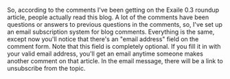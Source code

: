 <!-- :metadata:

title: People actually read this blog?
tags: Random
publishedAt: 2008-09-22T20:33:34-07:00
summary:

So, according to the comments I've been getting on the Exaile 0.3 roundup
article, people actually read this blog.

-->

So, according to the comments I've been getting on the Exaile 0.3 roundup
article, people actually read this blog.  A lot of the comments have been
questions or answers to previous questions in the comments, so, I've set up an
email subscription system for blog comments.  Everything is the same, except
now you'll notice that there's an "email address" field on the comment form.
Note that this field is completely optional.  If you fill it in with your valid
email address, you'll get an email anytime someone makes another comment on
that article.  In the email message, there will be a link to unsubscribe from
the topic.
